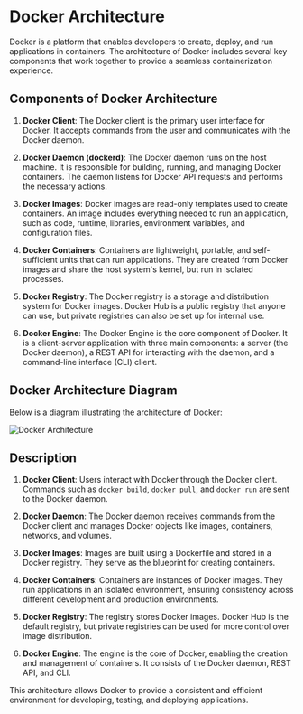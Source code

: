 # Docker Architecture

Docker is a platform that enables developers to create, deploy, and run applications in containers. The architecture of Docker includes several key components that work together to provide a seamless containerization experience.

## Components of Docker Architecture

1. **Docker Client**: The Docker client is the primary user interface for Docker. It accepts commands from the user and communicates with the Docker daemon.

2. **Docker Daemon (dockerd)**: The Docker daemon runs on the host machine. It is responsible for building, running, and managing Docker containers. The daemon listens for Docker API requests and performs the necessary actions.

3. **Docker Images**: Docker images are read-only templates used to create containers. An image includes everything needed to run an application, such as code, runtime, libraries, environment variables, and configuration files.

4. **Docker Containers**: Containers are lightweight, portable, and self-sufficient units that can run applications. They are created from Docker images and share the host system's kernel, but run in isolated processes.

5. **Docker Registry**: The Docker registry is a storage and distribution system for Docker images. Docker Hub is a public registry that anyone can use, but private registries can also be set up for internal use.

6. **Docker Engine**: The Docker Engine is the core component of Docker. It is a client-server application with three main components: a server (the Docker daemon), a REST API for interacting with the daemon, and a command-line interface (CLI) client.

## Docker Architecture Diagram

Below is a diagram illustrating the architecture of Docker:

![Docker Architecture](https://www.docker.com/sites/default/files/d8/2018-11/docker-architecture.svg)

## Description

1. **Docker Client**: Users interact with Docker through the Docker client. Commands such as `docker build`, `docker pull`, and `docker run` are sent to the Docker daemon.

2. **Docker Daemon**: The Docker daemon receives commands from the Docker client and manages Docker objects like images, containers, networks, and volumes.

3. **Docker Images**: Images are built using a Dockerfile and stored in a Docker registry. They serve as the blueprint for creating containers.

4. **Docker Containers**: Containers are instances of Docker images. They run applications in an isolated environment, ensuring consistency across different development and production environments.

5. **Docker Registry**: The registry stores Docker images. Docker Hub is the default registry, but private registries can be used for more control over image distribution.

6. **Docker Engine**: The engine is the core of Docker, enabling the creation and management of containers. It consists of the Docker daemon, REST API, and CLI.

This architecture allows Docker to provide a consistent and efficient environment for developing, testing, and deploying applications.
